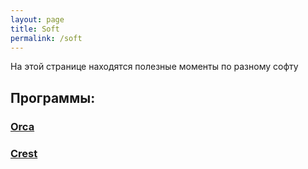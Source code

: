 ```yaml
---
layout: page
title: Soft
permalink: /soft
---
```

На этой странице находятся полезные моменты по разному софту
## Программы:
### [Orca](soft/orca)

### [Crest](crest)

